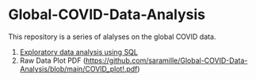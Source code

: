 # Global-COVID-Data-Analysis
This repository is a series of alalyses on the global COVID data.

1. [Exploratory data analysis using SQL](https://github.com/saramille/Global-COVID-Data-Analysis/blob/main/COVID_data_exploratory_analysis.sql)
2. Raw Data Plot PDF
   (https://github.com/saramille/Global-COVID-Data-Analysis/blob/main/COVID_plot!.pdf)

